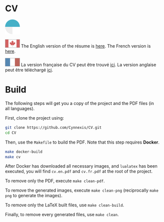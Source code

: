# CV

![Repository Logo][repo-logo]

![Canadian Flag][en-Logo]
The English version of the résume is [here][cv-en].
The French version is [here][cv-fr].

![French Flag][fr-Logo]
La version française du CV peut être trouvé [ici][cv-fr].
La version anglaise peut être téléchargé [ici][cv-en].

# Build

The following steps will get you a copy of the project and the PDF files (in all languages).

First, clone the project using:

```bash
git clone https://github.com/Cynnexis/CV.git
cd CV
```

Then, use the `Makefile` to build the PDF. Note that this step requires **Docker**.

```bash
make docker-build
make cv
```

After Docker has downloaded all necessary images, and `lualatex` has been executed, you will find `cv.en.pdf` and `cv.fr.pdf` at the root of the project.

To remove only the PDF, execute `make clean-pdf`.

To remove the generated images, execute `make clean-png` (reciprocally `make png` to generate the images).

To remove only the LaTeX built files, use `make clean-build`.

Finally, to remove every generated files, use `make clean`.

[repo-logo]: images/cv48.png
[en-logo]: images/flag-ca48.png
[fr-logo]: images/flag-fr48.png
[cv-en]: cv.en.pdf
[cv-fr]: cv.fr.pdf